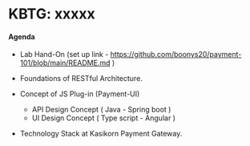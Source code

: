 # KBTG: xxxxx

#### Agenda

- Lab Hand-On (set up link - https://github.com/boonys20/payment-101/blob/main/README.md )

- Foundations of RESTful Architecture.

- Concept of JS Plug-in (Payment-UI)

  - API Design Concept ( Java - Spring boot )
  - UI Design Concept ( Type script - Angular )

- Technology Stack at Kasikorn Payment Gateway.

  